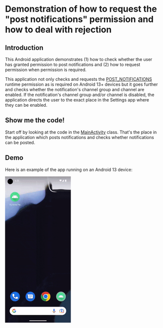 # Demonstration of how to request the "post notifications" permission and how to deal with rejection

## Introduction

This Android application demonstrates (1) how to check whether the user has granted permission to post notifications
and (2) how to request permission when permission is required.

This application not only checks and requests the [POST_NOTIFICATIONS][1] runtime permission
as is required on Android 13+ devices but it goes further and checks whether the notification's channel group and channel are enabled.
If the notification's channel group and/or channel is disabled, the application directs the user to the exact place in the Settings app where they can be enabled.

## Show me the code!

Start off by looking at the code in the [MainActivity][2] class.
That's the place in the application which posts notifications and checks whether notifications can be posted.

## Demo

Here is an example of the app running on an Android 13 device:

![Demo of application][3]

[1]: https://developer.android.com/reference/android/Manifest.permission#POST_NOTIFICATIONS
[2]: src/main/java/com/tazkiyatech/app/MainActivity.kt
[3]: demo.gif
